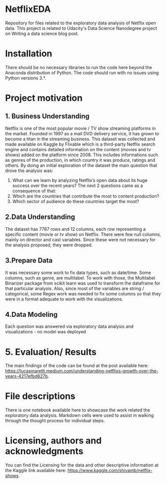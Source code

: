 # NetflixEDA
Repository for files related to the exploratory data analysis of Netflix open data. This project is related to Udacity's Data Science Nanodegree project on Writing a data science blog post.

# Installation

There should be no necessary libraries to run the code here beyond the Anaconda distribution of Python. The code should run with no issues using Python versions 3.*.

# Project motivation

## 1. Business Understanding
Netflix is one of the most popular movie / TV show streaming platforms in the market. Founded in 1997 as a mail DVD delivery service, it has grown to become a titan in the streaming business. This dataset was collected and made available on Kaggle by Flixable  which is a third-party Netflix search engine and contains detailed information on the content (movies and tv shows) added on the platform since 2008. This includes informations such as genres of the production, in which country it was produce, ratings and others.  By doing an initial exploration of the dataset the main question that drove the analysis was:
1. What can we learn by analyzing Netflix’s open data about its huge success over the recent years?
The next 2 questions came as a consequence of that:
2. Which are the countries that contribute the most to content production?
3. Which sector of audience do these countries target the most?

## 2.Data Understanding
The dataset has 7787 rows and 12 columns, each row representing a specific content (movie or tv show) on Netflix. There were few null columns, mainly on director and cast variables. Since these were not necessary for the analysis proposed, they were dropped.
## 3.Prepare Data
It was necessary some work to fix data types, such as date/time. Some columns, such as genre, are multilabel. To work with those, the Multilabel Binarizer package from scikit learn was used to transform the dataframe for that particular analysis. Also, since most of the variables are string / categorical, some Regex work was needed to fix some columns so that they were in a format adequate to work with the visualizations.
## 4.Data Modeling
Each question was answered via exploratory data analysis and visualizations - no model was deployed

# 5. Evaluation/ Results
The main findings of the code can be found at the post available here: https://lucasmaretti.medium.com/understanding-netflixs-growth-over-the-years-4217efbd827b.

# File descriptions
There is one notebook available here to showcase the work related the exploratory data analysis. Markdown cells were used to assist in walking through the thought process for individual steps.

# Licensing, authors and acknowledgments
You can find the Licensing for the data and other descriptive information at the Kaggle link available here: https://www.kaggle.com/shivamb/netflix-shows. 
